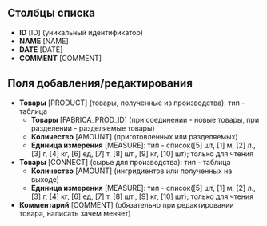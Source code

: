 <!--WIKI_URL=https://yadadya-dev.atlassian.net/wiki/spaces/STORMATEWIKI/pages/66289671-->
<!--AUTODOC-->
## Столбцы списка
* <!--[LIST_CODE=ID]--><b>ID</b> [ID] (уникальный идентификатор)
* <!--[LIST_CODE=NAME]--><b>NAME</b> [NAME]
* <!--[LIST_CODE=DATE]--><b>DATE</b> [DATE]
* <!--[LIST_CODE=COMMENT]--><b>COMMENT</b> [COMMENT]

## Поля добавления/редактирования 
* <!--[ITEM_CODE=PRODUCT]--><b>Товары</b> [PRODUCT] (товары, полученные из производства): тип - таблица
	* <!--[ITEM_CODE=PRODUCT_FABRICA_PROD_ID]--><b>Товары</b> [FABRICA_PROD_ID] (при соединении - новые товары, при разделении - разделяемые товары)
	* <!--[ITEM_CODE=PRODUCT_AMOUNT]--><b>Количество</b> [AMOUNT] (приготовленных или разделяемых)
	* <!--[ITEM_CODE=PRODUCT_MEASURE]--><b>Единица измерения</b> [MEASURE]: тип - список([5] шт, [1] м, [2] л., [3] г, [4] кг, [6] ед, [7] т, [8] шт., [9] кг, [10] шт); только для чтения
* <!--[ITEM_CODE=CONNECT]--><b>Товары</b> [CONNECT] (сырье для производства): тип - таблица
	* <!--[ITEM_CODE=CONNECT_AMOUNT]--><b>Количество</b> [AMOUNT] (ингридиентов или полученных на выходе)
	* <!--[ITEM_CODE=CONNECT_MEASURE]--><b>Единица измерения</b> [MEASURE]: тип - список([5] шт, [1] м, [2] л., [3] г, [4] кг, [6] ед, [7] т, [8] шт., [9] кг, [10] шт); только для чтения
* <!--[ITEM_CODE=COMMENT]--><b>Комментарий</b> [COMMENT] (обязательно при редактировании товара, написать зачем меняет)
<!--/AUTODOC-->